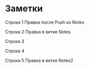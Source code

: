 # Заметки

Строка 1 Правка после Push из Notes

Строка 2 Правка в ветке Notes

Строка 3

Строка 4

Строка 5 Правка в ветке Notes2